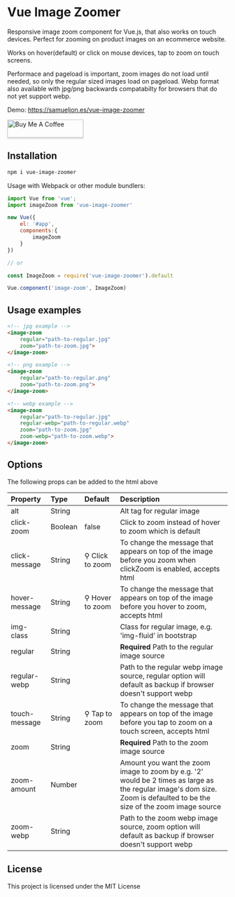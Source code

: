 # Vue Image Zoomer

Responsive image zoom component for Vue.js, that also works on touch devices. Perfect for zooming on product images on an ecommerce website.

Works on hover(default) or click on mouse devices, tap to zoom on touch screens.

Performace and pageload is important, zoom images do not load until needed, so only the regular sized images load on pageload. Webp format also available with jpg/png backwards compatabilty for browsers that do not yet support webp.

Demo: https://samueljon.es/vue-image-zoomer

<a href="https://www.buymeacoffee.com/samueljones" target="_blank"><img src="https://www.buymeacoffee.com/assets/img/custom_images/orange_img.png" alt="Buy Me A Coffee" style="height: 41px !important;width: 174px !important;box-shadow: 0px 3px 2px 0px rgba(190, 190, 190, 0.5) !important;-webkit-box-shadow: 0px 3px 2px 0px rgba(190, 190, 190, 0.5) !important;" ></a>

## Installation

```sh
npm i vue-image-zoomer
```

Usage with Webpack or other module bundlers:

```js
import Vue from 'vue';
import imageZoom from 'vue-image-zoomer'

new Vue({
    el: '#app',
    components:{
    	imageZoom
    }
})

// or

const ImageZoom = require('vue-image-zoomer').default

Vue.component('image-zoom', ImageZoom)
```

## Usage examples

```html
<!-- jpg example -->
<image-zoom 
	regular="path-to-regular.jpg" 
	zoom="path-to-zoom.jpg">				
</image-zoom>

<!-- png example -->
<image-zoom 
	regular="path-to-regular.png" 
	zoom="path-to-zoom.png">				
</image-zoom>

<!-- webp example -->
<image-zoom 
	regular="path-to-regular.jpg" 
	regular-webp="path-to-regular.webp"
	zoom="path-to-zoom.jpg"
	zoom-webp="path-to-zoom.webp">				
</image-zoom>
```

## Options

The following props can be added to the html above

| Property                    | Type    | Default | Description|
|:----------------------------|:--------|:--------|:--------------------------------------------------------------------------------------------------------------------------------------------------------------------------------------------------------------------------------------------------------------------------------------|
| alt            | String |    | Alt tag for regular image|
| click-zoom            | Boolean | false   | Click to zoom instead of hover to zoom which is default|
| click-message            | String | <span class="vue-hover-zoom-icon">&#9906;</span> Click to zoom   | To change the message that appears on top of the image before you zoom when clickZoom is enabled, accepts html|
| hover-message            | String | <span class="vue-hover-zoom-icon">&#9906;</span> Hover to zoom   | To change the message that appears on top of the image before you hover to zoom, accepts html|
| img-class            | String |    | Class for regular image, e.g. 'img-fluid' in bootstrap|
| regular            | String |    | **Required** Path to the regular image source|
| regular-webp            | String |    | Path to the regular webp image source, regular option will default as backup if browser doesn't support webp|
| touch-message            | String | <span class="vue-hover-zoom-icon">&#9906;</span> Tap to zoom   | To change the message that appears on top of the image before you tap to zoom on a touch screen, accepts html|
| zoom            | String |    | **Required** Path to the zoom image source|
| zoom-amount            | Number |    | Amount you want the zoom image to zoom by e.g. '2' would be 2 times as large as the regular image's dom size. Zoom is defaulted to be the size of the zoom image source|
| zoom-webp            | String |    | Path to the zoom webp image source, zoom option will default as backup if browser doesn't support webp|

## License

This project is licensed under the MIT License                                                                                                                             